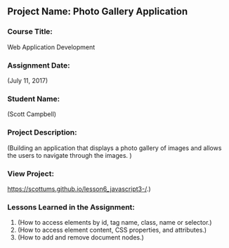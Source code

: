 ## Project Name:  Photo Gallery Application

### Course Title:
Web Application Development

### Assignment Date:  
(July 11, 2017)

### Student Name:  
(Scott Campbell)

### Project Description:
(Building an application that displays a photo gallery of images and allows the users to navigate through the images. )

### View Project:
https://scottums.github.io/lesson6_javascript3-/.)

### Lessons Learned in the Assignment:
1. (How to access elements by id, tag name, class, name or selector.)
2. (How to access element content, CSS properties, and attributes.)
3. (How to add and remove document nodes.)
